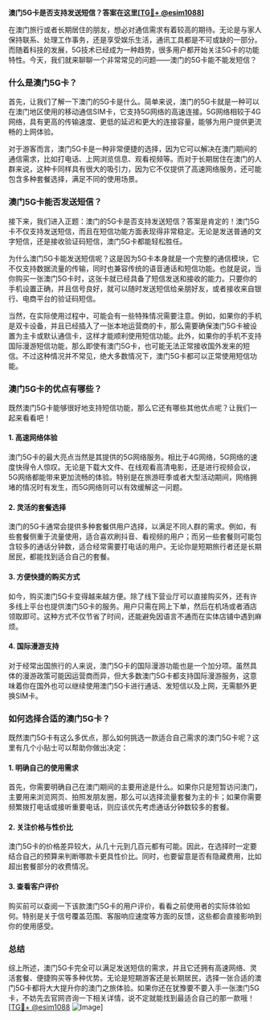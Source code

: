 **澳门5G卡是否支持发送短信？答案在这里[[TG💪+ @esim1088](https://t.me/s/esim1088)]**

在澳门旅行或者长期居住的朋友，想必对通信需求有着较高的期待。无论是与家人保持联系、处理工作事务，还是享受娱乐生活，通讯工具都是不可或缺的一部分。而随着科技的发展，5G技术已经成为一种趋势，很多用户都开始关注5G卡的功能特性。今天，我们就来聊聊一个非常常见的问题——澳门的5G卡能不能发短信？

### **什么是澳门5G卡？**

首先，让我们了解一下澳门的5G卡是什么。简单来说，澳门的5G卡就是一种可以在澳门地区使用的移动通信SIM卡，它支持5G网络的高速连接。5G网络相较于4G网络，具有更高的传输速度、更低的延迟和更大的连接容量，能够为用户提供更流畅的上网体验。

对于游客而言，澳门5G卡是一种非常便捷的选择，因为它可以解决在澳门期间的通信需求，比如打电话、上网浏览信息、观看视频等。而对于长期居住在澳门的人群来说，这种卡同样具有很大的吸引力，因为它不仅提供了高速网络服务，还可能包含多种套餐选择，满足不同的使用场景。

### **澳门5G卡能否发送短信？**

接下来，我们进入正题：澳门的5G卡是否支持发送短信？答案是肯定的！澳门5G卡不仅支持发送短信，而且在短信功能方面表现得非常稳定。无论是发送普通的文字短信，还是接收验证码短信，澳门5G卡都能轻松胜任。

为什么澳门5G卡能发送短信呢？这是因为5G卡本身就是一个完整的通信模块，它不仅支持数据流量的传输，同时也兼容传统的语音通话和短信功能。也就是说，当你购买一张澳门5G卡时，这张卡就已经具备了短信发送和接收的能力。只要你的手机设置正确，并且信号良好，就可以随时发送短信给亲朋好友，或者接收来自银行、电商平台的验证码短信。

当然，在实际使用过程中，可能会有一些特殊情况需要注意。例如，如果你的手机是双卡设备，并且已经插入了一张本地运营商的卡，那么需要确保澳门5G卡被设置为主卡或默认通信卡，这样才能顺利使用短信功能。此外，如果你的手机不支持国际漫游短信功能，那么即使有澳门5G卡，也可能无法正常接收国外发来的短信。不过这种情况并不常见，绝大多数情况下，澳门5G卡都可以正常使用短信功能。

### **澳门5G卡的优点有哪些？**

既然澳门5G卡能够很好地支持短信功能，那么它还有哪些其他优点呢？让我们一起来看看吧！

#### **1. 高速网络体验**
澳门5G卡的最大亮点当然是其提供的5G网络服务。相比于4G网络，5G网络的速度快得令人惊叹。无论是下载大文件、在线观看高清电影，还是进行视频会议，5G网络都能带来更加流畅的体验。特别是在旅游旺季或者大型活动期间，网络拥堵的情况时有发生，而5G网络则可以有效缓解这一问题。

#### **2. 灵活的套餐选择**
澳门的5G卡通常会提供多种套餐供用户选择，以满足不同人群的需求。例如，有些套餐侧重于流量使用，适合喜欢刷抖音、看视频的用户；而另一些套餐则可能包含较多的通话分钟数，适合经常需要打电话的用户。无论你是短期旅行者还是长期居民，都能找到适合自己的套餐。

#### **3. 方便快捷的购买方式**
如今，购买澳门5G卡变得越来越方便。除了线下营业厅可以直接购买外，还有许多线上平台也提供澳门5G卡的服务。用户只需在网上下单，然后在机场或者酒店领取即可。这种方式不仅节省了时间，还能避免因语言不通而在实体店铺中遇到麻烦。

#### **4. 国际漫游支持**
对于经常出国旅行的人来说，澳门5G卡的国际漫游功能也是一个加分项。虽然具体的漫游政策可能因运营商而异，但大多数澳门5G卡都支持国际漫游服务，这意味着你在国外也可以继续使用澳门5G卡进行通话、发短信以及上网，无需额外更换SIM卡。

### **如何选择合适的澳门5G卡？**

既然澳门5G卡有这么多优点，那么如何挑选一款适合自己需求的澳门5G卡呢？这里有几个小贴士可以帮助你做出决定：

#### **1. 明确自己的使用需求**
首先，你需要明确自己在澳门期间的主要用途是什么。如果你只是短暂访问澳门，主要用来浏览网页、拍照发朋友圈，那么可以选择流量套餐为主的卡；如果你需要频繁拨打电话或接听重要电话，则应该优先考虑通话分钟数较多的套餐。

#### **2. 关注价格与性价比**
澳门5G卡的价格差异较大，从几十元到几百元都有可能。因此，在选择时一定要结合自己的预算来判断哪款卡更具性价比。同时，也要留意是否有隐藏费用，比如超出套餐部分的收费情况。

#### **3. 查看客户评价**
购买前可以查阅一下该款澳门5G卡的用户评价，看看之前使用者的实际体验如何。特别是关于信号覆盖范围、客服响应速度等方面的反馈，这些都会直接影响到你的使用感受。

### **总结**

综上所述，澳门5G卡完全可以满足发送短信的需求，并且它还拥有高速网络、灵活套餐、便捷购买等多种优势。无论是短期游客还是长期居民，选择一张合适的澳门5G卡都将大大提升你的澳门之旅体验。如果你还在犹豫要不要入手一张澳门5G卡，不妨先去官网咨询一下相关详情，说不定就能找到最适合自己的那一款哦！[[TG💪+ @esim1088](https://t.me/s/esim1088) ![Image](https://i.postimg.cc/4NQfJmqS/Snipaste-2025-05-13-00-14-12.png)]